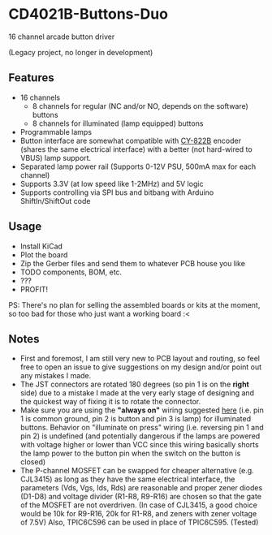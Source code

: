 # CD4021B-Buttons-Duo

16 channel arcade button driver

(Legacy project, no longer in development)

## Features

- 16 channels
  - 8 channels for regular (NC and/or NO, depends on the software) buttons
  - 8 channels for illuminated (lamp equipped) buttons
- Programmable lamps
- Button interface are somewhat compatible with [CY-822B][1] encoder (shares
  the same electrical interface) with a better (not hard-wired to VBUS) lamp
  support.
- Separated lamp power rail (Supports 0-12V PSU, 500mA max for each channel)
- Supports 3.3V (at low speed like 1-2MHz) and 5V logic
- Supports controlling via SPI bus and bitbang with Arduino ShiftIn/ShiftOut
  code

## Usage

- Install KiCad
- Plot the board
- Zip the Gerber files and send them to whatever PCB house you like
- TODO components, BOM, etc.
- ???
- PROFIT!

PS: There's no plan for selling the assembled boards or kits at the moment,
so too bad for those who just want a working board :<

## Notes

- First and foremost, I am still very new to PCB layout and routing, so feel
  free to open an issue to give suggestions on my design and/or point out any
  mistakes I made.
- The JST connectors are rotated 180 degrees (so pin 1 is on the **right**
  side) due to a mistake I made at the very early stage of designing and the
  quickest way of fixing it is to rotate the connector.
- Make sure you are using the **"always on"** wiring suggested [here][1] (i.e.
  pin 1 is common ground, pin 2 is button and pin 3 is lamp)
  for illuminated buttons. Behavior on "illuminate on press" wiring (i.e.
  reversing pin 1 and pin 2) is undefined
  (and potentially dangerous if the lamps are powered with voltage higher or
  lower than VCC since this wiring basically shorts the lamp power to the button
  pin when the switch on the button is closed)
- The P-channel MOSFET can be swapped for cheaper alternative (e.g. CJL3415) as
  long as they have the same electrical interface, 
  the parameters (Vds, Vgs, Ids, Rds) are reasonable and proper zener diodes
  (D1-D8) and voltage divider (R1-R8, R9-R16) are chosen so that the gate of the
  MOSFET are not overdriven. (In case of CJL3415, a good choice would be 10k for
  R9-R16, 20k for R1-R8, and zeners with zener voltage of 7.5V)
  Also, TPIC6C596 can be used in place of TPIC6C595. (Tested)

[1]: https://cy-822b.blogspot.com/2016/08/the-cy-822b-usb-led-joystick-controller.html
